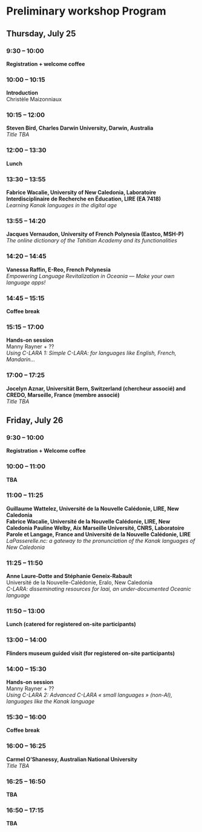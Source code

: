 # Preliminary workshop Program

## Thursday, July 25

### 9:30 – 10:00
**Registration + welcome coffee**

### 10:00 – 10:15
**Introduction**  
Christèle Maizonniaux

### 10:15 – 12:00
**Steven Bird, Charles Darwin University, Darwin, Australia**  
*Title TBA*

### 12:00 – 13:30
**Lunch**

### 13:30 – 13:55
**Fabrice Wacalie, University of New Caledonia, Laboratoire Interdisciplinaire de Recherche en Éducation, LIRE (EA 7418)**  
*Learning Kanak languages in the digital age*

### 13:55 – 14:20
**Jacques Vernaudon, University of French Polynesia (Eastco, MSH-P)**  
*The online dictionary of the Tahitian Academy and its functionalities*

### 14:20 – 14:45
**Vanessa Raffin, E-Reo, French Polynesia**  
*Empowering Language Revitalization in Oceania — Make your own language apps!*

### 14:45 – 15:15
**Coffee break**

### 15:15 – 17:00
**Hands-on session**  
Manny Rayner + ??  
*Using C-LARA 1: Simple C-LARA: for languages like English, French, Mandarin…*

### 17:00 – 17:25
**Jocelyn Aznar, Universität Bern, Switzerland (chercheur associé) and CREDO, Marseille, France (membre associé)**  
*Title TBA*

## Friday, July 26

### 9:30 – 10:00
**Registration + Welcome coffee**

### 10:00 – 11:00
**TBA**

### 11:00 – 11:25
**Guillaume Wattelez, Université de la Nouvelle Calédonie, LIRE, New Caledonia**  
**Fabrice Wacalie, Université de la Nouvelle Calédonie, LIRE, New Caledonia**
**Pauline Welby, Aix Marseille Université, CNRS, Laboratoire Parole et Langage, France and Université de la Nouvelle Calédonie, LIRE**  
*LaPasserelle.nc: a gateway to the pronunciation of the Kanak languages of New Caledonia*

### 11:25 – 11:50
**Anne Laure-Dotte and Stéphanie Geneix-Rabault**  
Université de la Nouvelle-Calédonie, Eralo, New Caledonia  
*C-LARA: disseminating resources for Iaai, an under-documented Oceanic language*

### 11:50 – 13:00
**Lunch (catered for registered on-site participants)**

### 13:00 – 14:00
**Flinders museum guided visit (for registered on-site participants)**

### 14:00 – 15:30
**Hands-on session**  
Manny Rayner + ??  
*Using C-LARA 2: Advanced C-LARA « small languages » (non-AI), languages like the Kanak language*

### 15:30 – 16:00
**Coffee break**

### 16:00 – 16:25
**Carmel O’Shanessy, Australian National University**  
*Title TBA*

### 16:25 – 16:50
**TBA**

### 16:50 – 17:15
**TBA**
